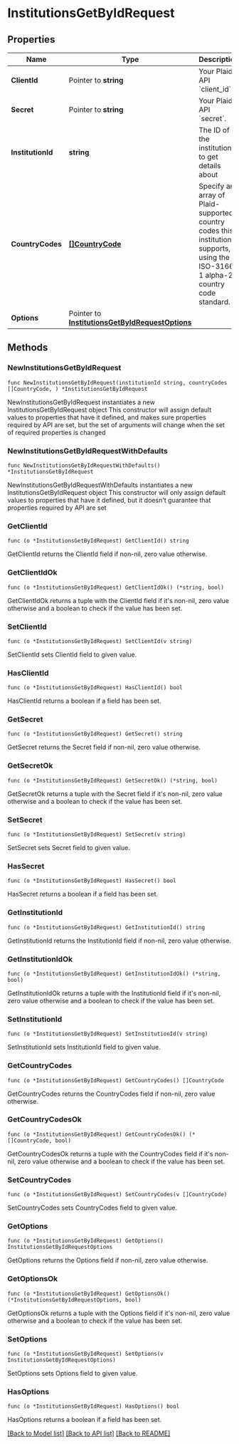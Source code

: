 # InstitutionsGetByIdRequest

## Properties

Name | Type | Description | Notes
------------ | ------------- | ------------- | -------------
**ClientId** | Pointer to **string** | Your Plaid API &#x60;client_id&#x60;. | [optional] 
**Secret** | Pointer to **string** | Your Plaid API &#x60;secret&#x60;. | [optional] 
**InstitutionId** | **string** | The ID of the institution to get details about | 
**CountryCodes** | [**[]CountryCode**](CountryCode.md) | Specify an array of Plaid-supported country codes this institution supports, using the ISO-3166-1 alpha-2 country code standard.  | 
**Options** | Pointer to [**InstitutionsGetByIdRequestOptions**](InstitutionsGetByIdRequestOptions.md) |  | [optional] 

## Methods

### NewInstitutionsGetByIdRequest

`func NewInstitutionsGetByIdRequest(institutionId string, countryCodes []CountryCode, ) *InstitutionsGetByIdRequest`

NewInstitutionsGetByIdRequest instantiates a new InstitutionsGetByIdRequest object
This constructor will assign default values to properties that have it defined,
and makes sure properties required by API are set, but the set of arguments
will change when the set of required properties is changed

### NewInstitutionsGetByIdRequestWithDefaults

`func NewInstitutionsGetByIdRequestWithDefaults() *InstitutionsGetByIdRequest`

NewInstitutionsGetByIdRequestWithDefaults instantiates a new InstitutionsGetByIdRequest object
This constructor will only assign default values to properties that have it defined,
but it doesn't guarantee that properties required by API are set

### GetClientId

`func (o *InstitutionsGetByIdRequest) GetClientId() string`

GetClientId returns the ClientId field if non-nil, zero value otherwise.

### GetClientIdOk

`func (o *InstitutionsGetByIdRequest) GetClientIdOk() (*string, bool)`

GetClientIdOk returns a tuple with the ClientId field if it's non-nil, zero value otherwise
and a boolean to check if the value has been set.

### SetClientId

`func (o *InstitutionsGetByIdRequest) SetClientId(v string)`

SetClientId sets ClientId field to given value.

### HasClientId

`func (o *InstitutionsGetByIdRequest) HasClientId() bool`

HasClientId returns a boolean if a field has been set.

### GetSecret

`func (o *InstitutionsGetByIdRequest) GetSecret() string`

GetSecret returns the Secret field if non-nil, zero value otherwise.

### GetSecretOk

`func (o *InstitutionsGetByIdRequest) GetSecretOk() (*string, bool)`

GetSecretOk returns a tuple with the Secret field if it's non-nil, zero value otherwise
and a boolean to check if the value has been set.

### SetSecret

`func (o *InstitutionsGetByIdRequest) SetSecret(v string)`

SetSecret sets Secret field to given value.

### HasSecret

`func (o *InstitutionsGetByIdRequest) HasSecret() bool`

HasSecret returns a boolean if a field has been set.

### GetInstitutionId

`func (o *InstitutionsGetByIdRequest) GetInstitutionId() string`

GetInstitutionId returns the InstitutionId field if non-nil, zero value otherwise.

### GetInstitutionIdOk

`func (o *InstitutionsGetByIdRequest) GetInstitutionIdOk() (*string, bool)`

GetInstitutionIdOk returns a tuple with the InstitutionId field if it's non-nil, zero value otherwise
and a boolean to check if the value has been set.

### SetInstitutionId

`func (o *InstitutionsGetByIdRequest) SetInstitutionId(v string)`

SetInstitutionId sets InstitutionId field to given value.


### GetCountryCodes

`func (o *InstitutionsGetByIdRequest) GetCountryCodes() []CountryCode`

GetCountryCodes returns the CountryCodes field if non-nil, zero value otherwise.

### GetCountryCodesOk

`func (o *InstitutionsGetByIdRequest) GetCountryCodesOk() (*[]CountryCode, bool)`

GetCountryCodesOk returns a tuple with the CountryCodes field if it's non-nil, zero value otherwise
and a boolean to check if the value has been set.

### SetCountryCodes

`func (o *InstitutionsGetByIdRequest) SetCountryCodes(v []CountryCode)`

SetCountryCodes sets CountryCodes field to given value.


### GetOptions

`func (o *InstitutionsGetByIdRequest) GetOptions() InstitutionsGetByIdRequestOptions`

GetOptions returns the Options field if non-nil, zero value otherwise.

### GetOptionsOk

`func (o *InstitutionsGetByIdRequest) GetOptionsOk() (*InstitutionsGetByIdRequestOptions, bool)`

GetOptionsOk returns a tuple with the Options field if it's non-nil, zero value otherwise
and a boolean to check if the value has been set.

### SetOptions

`func (o *InstitutionsGetByIdRequest) SetOptions(v InstitutionsGetByIdRequestOptions)`

SetOptions sets Options field to given value.

### HasOptions

`func (o *InstitutionsGetByIdRequest) HasOptions() bool`

HasOptions returns a boolean if a field has been set.


[[Back to Model list]](../README.md#documentation-for-models) [[Back to API list]](../README.md#documentation-for-api-endpoints) [[Back to README]](../README.md)


